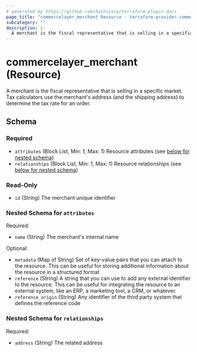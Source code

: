 ```yaml
---
# generated by https://github.com/hashicorp/terraform-plugin-docs
page_title: "commercelayer_merchant Resource - terraform-provider-commercelayer"
subcategory: ""
description: |-
  A merchant is the fiscal representative that is selling in a specific market. Tax calculators use the merchant's address (and the shipping address) to determine the tax rate for an order.
---
```


# commercelayer_merchant (Resource)

A merchant is the fiscal representative that is selling in a specific market. Tax calculators use the merchant's address (and the shipping address) to determine the tax rate for an order.



<!-- schema generated by tfplugindocs -->
## Schema

### Required

- `attributes` (Block List, Min: 1, Max: 1) Resource attributes (see [below for nested schema](#nestedblock--attributes))
- `relationships` (Block List, Min: 1, Max: 1) Resource relationships (see [below for nested schema](#nestedblock--relationships))

### Read-Only

- `id` (String) The merchant unique identifier

<a id="nestedblock--attributes"></a>
### Nested Schema for `attributes`

Required:

- `name` (String) The merchant's internal name

Optional:

- `metadata` (Map of String) Set of key-value pairs that you can attach to the resource. This can be useful for storing additional information about the resource in a structured format
- `reference` (String) A string that you can use to add any external identifier to the resource. This can be useful for integrating the resource to an external system, like an ERP, a marketing tool, a CRM, or whatever.
- `reference_origin` (String) Any identifier of the third party system that defines the reference code


<a id="nestedblock--relationships"></a>
### Nested Schema for `relationships`

Required:

- `address` (String) The related address


